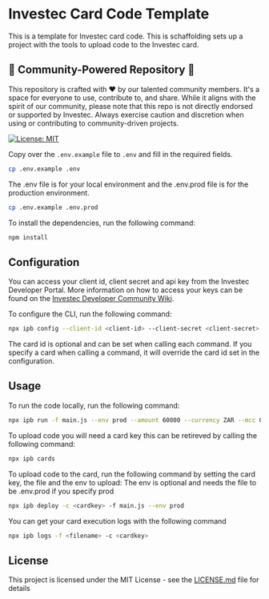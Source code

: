 # Investec Card Code Template

This is a template for Investec card code. This is schaffolding sets up  a project with the tools to upload code to the Investec card.

## 🌟 Community-Powered Repository 🌟

This repository is crafted with ❤️ by our talented community members. It's a space for everyone to use, contribute to, and share. While it aligns with the spirit of our community, please note that this repo is not directly endorsed or supported by Investec. Always exercise caution and discretion when using or contributing to community-driven projects.

[![License: MIT](https://img.shields.io/badge/License-MIT-yellow.svg)](https://opensource.org/licenses/MIT)

Copy over the `.env.example` file to `.env` and fill in the required fields.
```sh
cp .env.example .env
```

The .env file is for your local environment and the .env.prod file is for the production environment.
```sh
cp .env.example .env.prod
```

To install the dependencies, run the following command:
```sh
npm install
```
## Configuration
You can access your client id, client secret and api key from the Investec Developer Portal.
More information on how to access your keys can be found on the [Investec Developer Community Wiki](https://investec.gitbook.io/programmable-banking-community-wiki/get-started/api-quick-start-guide/how-to-get-your-api-keys).

To configure the CLI, run the following command:
```bash
npx ipb config --client-id <client-id> --client-secret <client-secret> --card-id <card-id>
```
The card id is optional and can be set when calling each command. If you specify a card when calling a command, it will override the card id set in the configuration.

## Usage
To run the code locally, run the following command:
```sh
npx ipb run -f main.js --env prod --amount 60000 --currency ZAR --mcc 0000 --merchant "Test Merchant" --city "Test City" --country ZA
```

To upload code you will need a card key this can be retireved by calling the following command:
```sh
npx ipb cards
```

To upload code to the card, run the following command by setting the card key, the file and the env to upload:
The env is optional and needs the file to be .env.prod if you specify prod

```sh
npx ipb deploy -c <cardkey> -f main.js --env prod
```

You can get your card execution logs with the following command
```sh
npx ipb logs -f <filename> -c <cardkey>
```

## License

This project is licensed under the MIT License - see the [LICENSE.md](LICENSE.md) file for details
